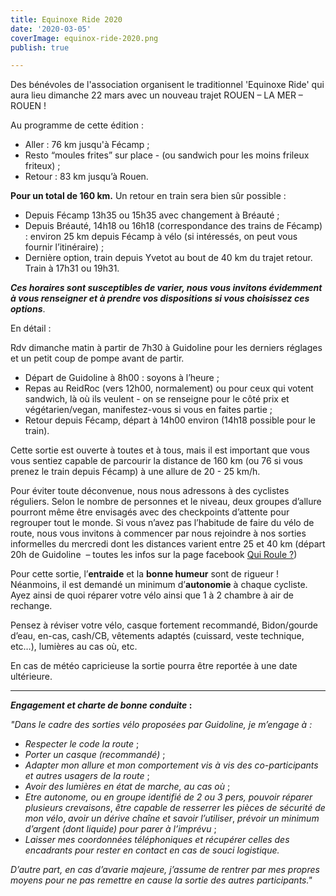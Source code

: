 ```yaml
---
title: Equinoxe Ride 2020
date: '2020-03-05'
coverImage: equinox-ride-2020.png
publish: true

---
```

Des bénévoles de l'association organisent le traditionnel 'Equinoxe Ride' qui aura lieu dimanche 22 mars avec un nouveau trajet ROUEN – LA MER – ROUEN !

Au programme de cette édition :

* Aller : 76 km jusqu'à Fécamp ;
* Resto “moules frites” sur place - (ou sandwich pour les moins frileux friteux) ;
* Retour : 83 km jusqu’à Rouen.

**Pour un total de 160 km.** Un retour en train sera bien sûr possible :

* Depuis Fécamp 13h35 ou 15h35 avec changement à Bréauté ;
* Depuis Bréauté, 14h18 ou 16h18 (correspondance des trains de Fécamp) : environ 25 km depuis Fécamp à vélo (si intéressés, on peut vous fournir l’itinéraire) ;
* Dernière option, train depuis Yvetot au bout de 40 km du trajet retour. Train à 17h31 ou 19h31.

**_Ces horaires sont susceptibles de varier, nous vous invitons évidemment à vous renseigner et à prendre vos dispositions si vous choisissez ces options_**.

En détail :

Rdv dimanche matin à partir de 7h30 à Guidoline pour les derniers réglages et un petit coup de pompe avant de partir.

* Départ de Guidoline à 8h00 : soyons à l’heure ;
* Repas au ReidRoc (vers 12h00, normalement) ou pour ceux qui votent sandwich, là où ils veulent - on se renseigne pour le côté prix et végétarien/vegan, manifestez-vous si vous en faites partie ;
* Retour depuis Fécamp, départ à 14h00 environ (14h18 possible pour le train).

Cette sortie est ouverte à toutes et à tous, mais il est important que vous vous sentiez capable de parcourir la distance de 160 km (ou 76 si vous prenez le train depuis Fécamp) à une allure de 20 - 25 km/h.

Pour éviter toute déconvenue, nous nous adressons à des cyclistes réguliers. Selon le nombre de personnes et le niveau, deux groupes d’allure pourront même être envisagés avec des checkpoints d’attente pour regrouper tout le monde. Si vous n’avez pas l’habitude de faire du vélo de route, nous vous invitons à commencer par nous rejoindre à nos sorties informelles du mercredi dont les distances varient entre 25 et 40 km (départ 20h de Guidoline  – toutes les infos sur la page facebook [Qui Roule ?](https://www.facebook.com/groups/445308468915002/))

Pour cette sortie, l’**entraide** et la **bonne humeur** sont de rigueur ! Néanmoins, il est demandé un minimum d’**autonomie** à chaque cycliste. Ayez ainsi de quoi réparer votre vélo ainsi que 1 à 2 chambre à air de rechange.

Pensez à réviser votre vélo, casque fortement recommandé, Bidon/gourde d’eau, en-cas, cash/CB, vêtements adaptés (cuissard, veste technique, etc…), lumières au cas où, etc.

En cas de météo capricieuse la sortie pourra être reportée à une date ultérieure.

***

**_Engagement et charte de bonne conduite_ :**

_"Dans le cadre des sorties vélo proposées par Guidoline, je m’engage à :_

* _Respecter le code la route_ ;
* _Porter un casque (recommandé)_ ;
* _Adapter mon allure et mon comportement vis à vis des co-participants et autres usagers de la route_ ;
* _Avoir des lumières en état de marche, au cas où_ ;
* _Etre autonome, ou en groupe identifié de 2 ou 3 pers, pouvoir réparer plusieurs crevaisons_, _être capable de resserrer les pièces de sécurité de mon vélo_, _avoir un dérive chaîne et savoir l’utiliser_, _prévoir un minimum d’argent (dont liquide) pour parer à l’imprévu_ ;
* _Laisser mes coordonnées téléphoniques et récupérer celles des encadrants pour rester en contact en cas de souci logistique._

_D’autre part, en cas d’avarie majeure, j’assume de rentrer par mes propres moyens pour ne pas remettre en cause la sortie des autres participants."_